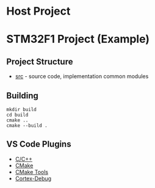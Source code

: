 # Host Project


# STM32F1 Project (Example)

## Project Structure 

- [src](src/) - source code, implementation common modules

## Building

``` shell
mkdir build
cd build
cmake .. 
cmake --build .
```

## VS Code Plugins

* [C/C++](https://marketplace.visualstudio.com/items?itemName=ms-vscode.cpptools)
* [CMake](https://marketplace.visualstudio.com/items?itemName=twxs.cmake)
* [CMake Tools](https://marketplace.visualstudio.com/items?itemName=ms-vscode.cmake-tools)
* [Cortex-Debug](https://marketplace.visualstudio.com/items?itemName=marus25.cortex-debug)
